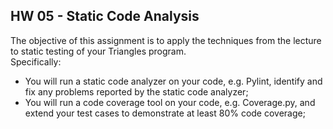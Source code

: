 ## HW 05 - Static Code Analysis

The objective of this assignment is to apply the techniques from the lecture to static testing of your Triangles program.    
Specifically:

- You will run a static code analyzer on your code, e.g. Pylint, identify and fix any problems reported by the static code analyzer;
- You will run a code coverage tool on your code, e.g. Coverage.py, and extend your test cases to demonstrate at least 80% code coverage;